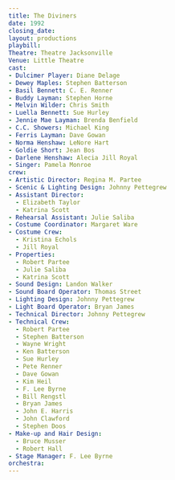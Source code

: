 ```yaml
---
title: The Diviners
date: 1992
closing_date:
layout: productions
playbill:
Theatre: Theatre Jacksonville
Venue: Little Theatre
cast:
- Dulcimer Player: Diane Delage
- Dewey Maples: Stephen Batterson
- Basil Bennett: C. E. Renner
- Buddy Layman: Stephen Horne
- Melvin Wilder: Chris Smith
- Luella Bennett: Sue Hurley
- Jennie Mae Layman: Brenda Benfield
- C.C. Showers: Michael King
- Ferris Layman: Dave Gowan
- Norma Henshaw: LeNore Hart
- Goldie Short: Jean Bos
- Darlene Henshaw: Alecia Jill Royal
- Singer: Pamela Monroe
crew:
- Artistic Director: Regina M. Partee
- Scenic & Lighting Design: Johnny Pettegrew
- Assistant Director:
  - Elizabeth Taylor
  - Katrina Scott
- Rehearsal Assistant: Julie Saliba
- Costume Coordinator: Margaret Ware
- Costume Crew:
  - Kristina Echols
  - Jill Royal
- Properties:
  - Robert Partee
  - Julie Saliba
  - Katrina Scott
- Sound Design: Landon Walker
- Sound Board Operator: Thomas Street
- Lighting Design: Johnny Pettegrew
- Light Board Operator: Bryan James
- Technical Director: Johnny Pettegrew
- Technical Crew:
  - Robert Partee
  - Stephen Batterson
  - Wayne Wright
  - Ken Batterson
  - Sue Hurley
  - Pete Renner
  - Dave Gowan
  - Kim Heil
  - F. Lee Byrne
  - Bill Rengstl
  - Bryan James
  - John E. Harris
  - John Clawford
  - Stephen Doos
- Make-up and Hair Design:
  - Bruce Musser
  - Robert Hall
- Stage Manager: F. Lee Byrne
orchestra:
---
```

